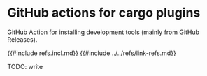 # GitHub actions for cargo plugins

GitHub Action for installing development tools (mainly from GitHub Releases).

{{#include refs.incl.md}}
{{#include ../../refs/link-refs.md}}

<div class="hidden">
TODO: write
</div>

